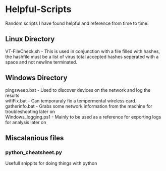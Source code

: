 # Helpful-Scripts
Random scripts I have found helpful and reference from time to time.

## Linux Directory
VT-FileCheck.sh -  This is used in conjunction with a file filled with hashes, the hashfile must be a list of virus total accepted hashes seperated with a space and not newline terminated.


## Windows Directory
pingsweep.bat <ip-addr> - Used to discover devices on the network and log the results<br>
wifiFix.bat - Can temporaraly fix a tempermental wireless card.<br>
gatherinfo.bat - Grabs some network information from the machine for troubleshooting later on<br>
Windows_logging.ps1 - Mainly to be used as a reference for exporting logs for analysis later on<br>


## Miscalanious files
### python_cheatsheet.py
Usefull snippits for doing things with python
